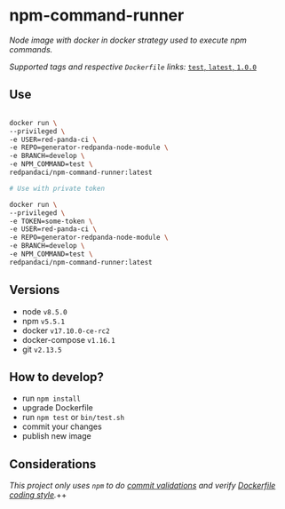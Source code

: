 # npm-command-runner

_Node image with docker in docker strategy used to execute npm commands._

_Supported tags and respective `Dockerfile` links:_
[`test`, `latest`, `1.0.0`](Dockerfile)

## Use

```bash

docker run \
--privileged \
-e USER=red-panda-ci \
-e REPO=generator-redpanda-node-module \
-e BRANCH=develop \
-e NPM_COMMAND=test \
redpandaci/npm-command-runner:latest

# Use with private token

docker run \
--privileged \
-e TOKEN=some-token \
-e USER=red-panda-ci \
-e REPO=generator-redpanda-node-module \
-e BRANCH=develop \
-e NPM_COMMAND=test \
redpandaci/npm-command-runner:latest

```

## Versions

- node `v8.5.0`
- npm `v5.5.1`
- docker `v17.10.0-ce-rc2`
- docker-compose `v1.16.1`
- git `v2.13.5`

## How to develop?

- run `npm install`
- upgrade Dockerfile
- run `npm test` or `bin/test.sh`
- commit your changes
- publish new image

## Considerations

_This project only uses `npm` to do [commit validations](https://github.com/willsoto/validate-commit) and verify [Dockerfile coding style](https://github.com/redcoolbeans/dockerlint)._++